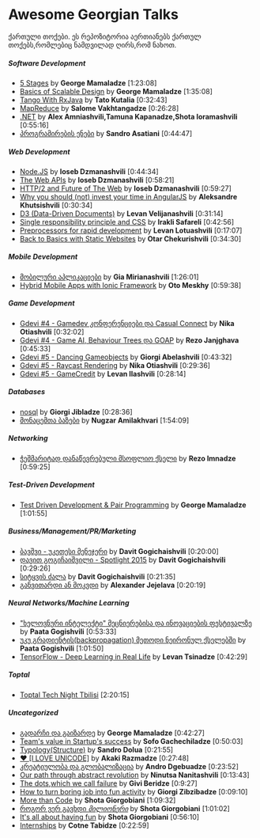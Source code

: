# Awesome Georgian Talks
ქართული თოქები.
ეს რეპოზიტორია აერთიანებს ქართულ თოქებს,რომლებიც ნამდვილად ღირს,რომ ნახოთ.  

##### Software Development
* [5 Stages](https://www.youtube.com/watch?v=GFim38_ycVE) by **George Mamaladze** [1:23:08]
* [Basics of Scalable Design](https://www.youtube.com/watch?v=kVlsn-lNz5A) by **George Mamaladze** [1:35:08]
* [Tango With RxJava](https://youtu.be/FwQAw1deuJM) by **Tato Kutalia** [0:32:43]
* [MapReduce](https://youtu.be/h_3WzSyxiUA) by **Salome Vakhtangadze** [0:26:28]
* [.NET](https://www.youtube.com/watch?v=QBJ4IhVH18w) by **Alex Amniashvili,Tamuna Kapanadze,Shota Ioramashvili** [0:55:16]
* [პროგრამირების ენები](https://www.youtube.com/watch?v=NxZuDglxcM0) by **Sandro Asatiani** [0:44:47]

##### Web Development
* [Node.JS](https://www.youtube.com/watch?v=GO74oM2Fb4o) by **Ioseb Dzmanashvili** [0:44:34]
* [The Web APIs](https://www.youtube.com/watch?v=pWSWImwblQ4) by **Ioseb Dzmanashvili** [0:58:21]
* [HTTP/2 and Future of The Web](https://youtu.be/X0F_28rQtJE?list=PLSNW1zVmUavZlT_U3gX68RsetvdqO5n8O) by **Ioseb Dzmanashvili** [0:59:27]
* [Why you should (not) invest your time in AngularJS](https://youtu.be/9GQ5zv6M8Mc?list=PLSNW1zVmUavZlT_U3gX68RsetvdqO5n8O) by **Aleksandre Khutsishvili** [0:30:34]
* [D3 (Data-Driven Documents)](https://www.youtube.com/watch?v=wN05Cwt95zU&list=PLSNW1zVmUavZlT_U3gX68RsetvdqO5n8O&index=4) by **Levan Velijanashvili** [0:31:14]
* [Single responsibility principle and CSS](https://www.youtube.com/watch?v=PEqFo8W21Mc&list=PLSNW1zVmUavZlT_U3gX68RsetvdqO5n8O&index=5) by **Irakli Safareli** [0:42:56]
* [Preprocessors for rapid development](https://www.youtube.com/watch?v=U26Ljk6ygAo) by **Levan Lotuashvili** [0:17:07]
* [Back to Basics with Static Websites](https://www.youtube.com/watch?v=E7xYekpAHfY) by **Otar Chekurishvili** [0:34:30]

##### Mobile Development
* [მობილური აპლიკაციები](https://www.youtube.com/watch?v=gv48mbnMDzM) by **Gia Mirianashvili** [1:26:01]
* [Hybrid Mobile Apps with Ionic Framework](https://www.youtube.com/watch?v=deGGLiCMZLU&list=PLSNW1zVmUavZlT_U3gX68RsetvdqO5n8O&index=3) by **Oto Meskhy** [0:59:38]

##### Game Development
* [Gdevi #4 - Gamedev კონფერენციები და Casual Connect](https://youtu.be/xdjy767KeiM) by **Nika Otiashvili** [0:32:02]
* [Gdevi #4 - Game AI, Behaviour Trees და GOAP](https://youtu.be/_f5g0boRPwQ) by **Rezo Janjghava** [0:45:33]
* [Gdevi #5 - Dancing Gameobjects](https://youtu.be/7PnX7id8pRw) by **Giorgi Abelashvili** [0:43:32]
* [Gdevi #5 - Raycast Rendering](https://youtu.be/wWlUa5JcCUE) by **Nika Otiashvili** [0:29:36]
* [Gdevi #5 - GameCredit](https://youtu.be/Hmf-9DPfBIA) by **Levan Ilashvili** [0:28:14]

##### Databases
* [nosql](https://www.youtube.com/watch?v=d6D8SVJho40) by **Giorgi Jibladze** [0:28:36]
* [მონაცემთა ბაზები](https://www.youtube.com/watch?v=zSXwkBW4X7I) by **Nugzar Amilakhvari** [1:54:09]

##### Networking
* [ჭეშმარიტად დანაწევრებული მსოფლიო ქსელი](https://www.youtube.com/watch?v=3HBfGD9ooqY) by **Rezo Imnadze** [0:59:25]

##### Test-Driven Development
* [Test Driven Development & Pair Programming](https://www.youtube.com/watch?v=yGg97JeyxWE) by **George Mamaladze** [1:01:55]

##### Business/Management/PR/Marketing
* [ბავშვი - უკეთესი მენეჯერი](https://www.youtube.com/watch?v=kF1vv63htEE) by **Davit Gogichaishvili** [0:20:00]
* [დავით გოგიჩაიშვილი - Spotlight 2015](https://youtu.be/q4vd94A734Q) by **Davit Gogichaishvili** [0:29:26]
* [სიტყვის ძალა](https://youtu.be/mVBVAfGGsAo) by **Davit Gogichaishvili** [0:21:35]
* [განვითარდი ან მოკვდი](https://www.youtube.com/watch?v=IdfqGDnfDl8) by **Alexander Jejelava** [0:20:19]

##### Neural Networks/Machine Learning
* ["ხელოვნური ინტელექტი" მეცნიერებისა და ინოვაციების ფესტივალზე](https://www.facebook.com/amigoSmith/videos/vb.1033808908/10209458516273182) by **Paata Gogishvili** [0:53:33]
* [უკუ გრადიენტის(backpropagation) მეთოდი ნეირონულ ქსელებში](https://www.facebook.com/amigoSmith/videos/10209576561784246/) by **Paata Gogishvili** [1:01:50]
* [TensorFlow - Deep Learning in Real Life](https://youtu.be/C4qIsTKzBLs) by **Levan Tsinadze** [0:42:29]

##### Toptal
* [Toptal Tech Night Tbilisi](https://www.facebook.com/Terminal34/videos/250586705661081/) [2:20:15]


##### Uncategorized
* [გადარჩი და გაიზარდე](https://youtu.be/HLpeU5VrSX8) by **George Mamaladze** [0:42:27]
* [Team's value in Startup's success](https://youtu.be/03GhfNvqYcU) by **Sofo Gachechiladze** [0:50:03]
* [Typology(Structure)](https://youtu.be/yHdGFTpsmR0) by **Sandro Dolua** [0:21:55]
* [ ❤  [I LOVE UNICODE]](https://youtu.be/TOtWufvKE5Y) by **Akaki Razmadze** [0:27:48]
* [კრეატიულობა და გლობალიზაცია](https://www.youtube.com/watch?v=Ru2FrMNozy0) by **Andro Dgebuadze** [0:23:52]
* [Our path through abstract revolution](https://www.youtube.com/watch?v=_LPFOacU8rU) by **Ninutsa Nanitashvili** [0:13:43]
* [The dots,which we call failure](https://www.youtube.com/watch?v=xPGePqW8n1s) by **Givi Beridze** [0:9:27]
* [How to turn boring job into fun activity](https://www.youtube.com/watch?v=vARXWqHv5lE) by **Giorgi Zibzibadze** [0:09:10]
* [More than Code](https://www.youtube.com/watch?v=7laolN-J7ww) by **Shota Giorgobiani** [1:09:32]
* [როგორ ვერ გავხდი $მილიონერი$](https://www.youtube.com/watch?v=Aoa5JEneN1U) by **Shota Giorgobiani** [1:01:02]
* [It's all about having fun](https://www.youtube.com/watch?v=xIznxXl_04c) by **Shota Giorgobiani** [0:56:10]
* [Internships](https://www.youtube.com/watch?v=uuxj3jmwgHY) by **Cotne Tabidze** [0:22:59]
